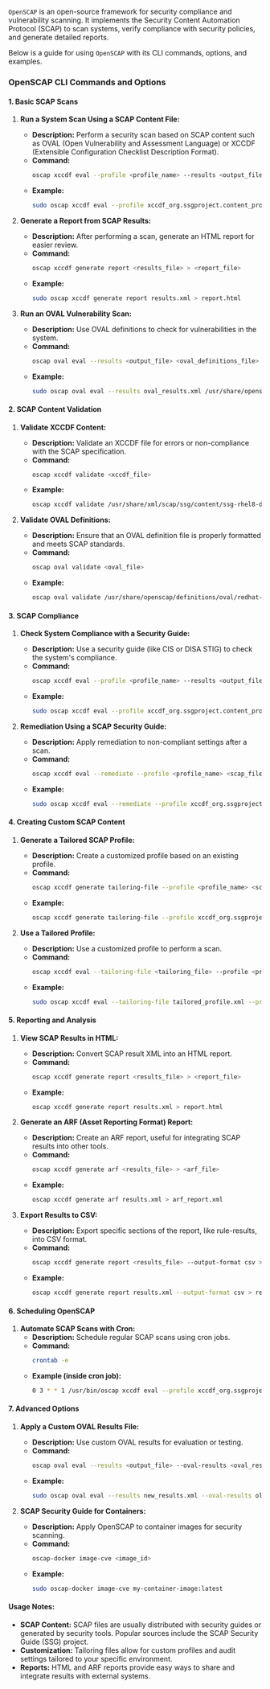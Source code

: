 `OpenSCAP` is an open-source framework for security compliance and vulnerability scanning. It implements the Security Content Automation Protocol (SCAP) to scan systems, verify compliance with security policies, and generate detailed reports.

Below is a guide for using `OpenSCAP` with its CLI commands, options, and examples.

### **OpenSCAP CLI Commands and Options**

#### **1. Basic SCAP Scans**

1. **Run a System Scan Using a SCAP Content File:**
   - **Description:** Perform a security scan based on SCAP content such as OVAL (Open Vulnerability and Assessment Language) or XCCDF (Extensible Configuration Checklist Description Format).
   - **Command:**
     ```bash
     oscap xccdf eval --profile <profile_name> --results <output_file> <scap_file>
     ```
   - **Example:**
     ```bash
     sudo oscap xccdf eval --profile xccdf_org.ssgproject.content_profile_standard --results results.xml /usr/share/xml/scap/ssg/content/ssg-rhel8-ds.xml
     ```

2. **Generate a Report from SCAP Results:**
   - **Description:** After performing a scan, generate an HTML report for easier review.
   - **Command:**
     ```bash
     oscap xccdf generate report <results_file> > <report_file>
     ```
   - **Example:**
     ```bash
     sudo oscap xccdf generate report results.xml > report.html
     ```

3. **Run an OVAL Vulnerability Scan:**
   - **Description:** Use OVAL definitions to check for vulnerabilities in the system.
   - **Command:**
     ```bash
     oscap oval eval --results <output_file> <oval_definitions_file>
     ```
   - **Example:**
     ```bash
     sudo oscap oval eval --results oval_results.xml /usr/share/openscap/definitions/oval/redhat-8.oval.xml
     ```

#### **2. SCAP Content Validation**

1. **Validate XCCDF Content:**
   - **Description:** Validate an XCCDF file for errors or non-compliance with the SCAP specification.
   - **Command:**
     ```bash
     oscap xccdf validate <xccdf_file>
     ```
   - **Example:**
     ```bash
     oscap xccdf validate /usr/share/xml/scap/ssg/content/ssg-rhel8-ds.xml
     ```

2. **Validate OVAL Definitions:**
   - **Description:** Ensure that an OVAL definition file is properly formatted and meets SCAP standards.
   - **Command:**
     ```bash
     oscap oval validate <oval_file>
     ```
   - **Example:**
     ```bash
     oscap oval validate /usr/share/openscap/definitions/oval/redhat-8.oval.xml
     ```

#### **3. SCAP Compliance**

1. **Check System Compliance with a Security Guide:**
   - **Description:** Use a security guide (like CIS or DISA STIG) to check the system's compliance.
   - **Command:**
     ```bash
     oscap xccdf eval --profile <profile_name> --results <output_file> <scap_file>
     ```
   - **Example:**
     ```bash
     sudo oscap xccdf eval --profile xccdf_org.ssgproject.content_profile_stig --results stig_results.xml /usr/share/xml/scap/ssg/content/ssg-rhel8-ds.xml
     ```

2. **Remediation Using a SCAP Security Guide:**
   - **Description:** Apply remediation to non-compliant settings after a scan.
   - **Command:**
     ```bash
     oscap xccdf eval --remediate --profile <profile_name> <scap_file>
     ```
   - **Example:**
     ```bash
     sudo oscap xccdf eval --remediate --profile xccdf_org.ssgproject.content_profile_stig /usr/share/xml/scap/ssg/content/ssg-rhel8-ds.xml
     ```

#### **4. Creating Custom SCAP Content**

1. **Generate a Tailored SCAP Profile:**
   - **Description:** Create a customized profile based on an existing profile.
   - **Command:**
     ```bash
     oscap xccdf generate tailoring-file --profile <profile_name> <scap_file>
     ```
   - **Example:**
     ```bash
     oscap xccdf generate tailoring-file --profile xccdf_org.ssgproject.content_profile_standard /usr/share/xml/scap/ssg/content/ssg-rhel8-ds.xml > tailored_profile.xml
     ```

2. **Use a Tailored Profile:**
   - **Description:** Use a customized profile to perform a scan.
   - **Command:**
     ```bash
     oscap xccdf eval --tailoring-file <tailoring_file> --profile <profile_name> --results <output_file> <scap_file>
     ```
   - **Example:**
     ```bash
     sudo oscap xccdf eval --tailoring-file tailored_profile.xml --profile xccdf_org.ssgproject.content_profile_standard --results results.xml /usr/share/xml/scap/ssg/content/ssg-rhel8-ds.xml
     ```

#### **5. Reporting and Analysis**

1. **View SCAP Results in HTML:**
   - **Description:** Convert SCAP result XML into an HTML report.
   - **Command:**
     ```bash
     oscap xccdf generate report <results_file> > <report_file>
     ```
   - **Example:**
     ```bash
     oscap xccdf generate report results.xml > report.html
     ```

2. **Generate an ARF (Asset Reporting Format) Report:**
   - **Description:** Create an ARF report, useful for integrating SCAP results into other tools.
   - **Command:**
     ```bash
     oscap xccdf generate arf <results_file> > <arf_file>
     ```
   - **Example:**
     ```bash
     oscap xccdf generate arf results.xml > arf_report.xml
     ```

3. **Export Results to CSV:**
   - **Description:** Export specific sections of the report, like rule-results, into CSV format.
   - **Command:**
     ```bash
     oscap xccdf generate report <results_file> --output-format csv > <output_file>
     ```
   - **Example:**
     ```bash
     oscap xccdf generate report results.xml --output-format csv > report.csv
     ```

#### **6. Scheduling OpenSCAP**

1. **Automate SCAP Scans with Cron:**
   - **Description:** Schedule regular SCAP scans using cron jobs.
   - **Command:**
     ```bash
     crontab -e
     ```
   - **Example (inside cron job):**
     ```bash
     0 3 * * 1 /usr/bin/oscap xccdf eval --profile xccdf_org.ssgproject.content_profile_standard --results /var/log/openscap/results.xml /usr/share/xml/scap/ssg/content/ssg-rhel8-ds.xml
     ```

#### **7. Advanced Options**

1. **Apply a Custom OVAL Results File:**
   - **Description:** Use custom OVAL results for evaluation or testing.
   - **Command:**
     ```bash
     oscap oval eval --results <output_file> --oval-results <oval_results_file>
     ```
   - **Example:**
     ```bash
     sudo oscap oval eval --results new_results.xml --oval-results old_oval_results.xml
     ```

2. **SCAP Security Guide for Containers:**
   - **Description:** Apply OpenSCAP to container images for security scanning.
   - **Command:**
     ```bash
     oscap-docker image-cve <image_id>
     ```
   - **Example:**
     ```bash
     sudo oscap-docker image-cve my-container-image:latest
     ```

#### **Usage Notes:**
- **SCAP Content:** SCAP files are usually distributed with security guides or generated by security tools. Popular sources include the SCAP Security Guide (SSG) project.
- **Customization:** Tailoring files allow for custom profiles and audit settings tailored to your specific environment.
- **Reports:** HTML and ARF reports provide easy ways to share and integrate results with external systems.

